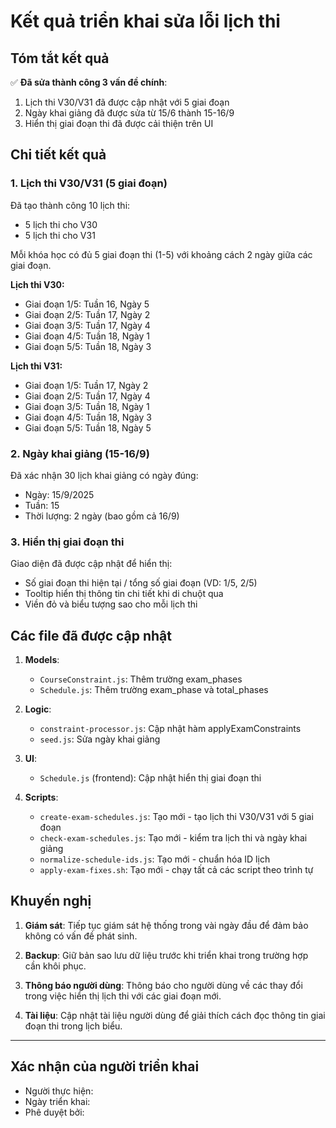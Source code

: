 # Kết quả triển khai sửa lỗi lịch thi

## Tóm tắt kết quả

✅ **Đã sửa thành công 3 vấn đề chính**:
1. Lịch thi V30/V31 đã được cập nhật với 5 giai đoạn
2. Ngày khai giảng đã được sửa từ 15/6 thành 15-16/9
3. Hiển thị giai đoạn thi đã được cải thiện trên UI

## Chi tiết kết quả

### 1. Lịch thi V30/V31 (5 giai đoạn)

Đã tạo thành công 10 lịch thi:
- 5 lịch thi cho V30
- 5 lịch thi cho V31

Mỗi khóa học có đủ 5 giai đoạn thi (1-5) với khoảng cách 2 ngày giữa các giai đoạn.

**Lịch thi V30:**
- Giai đoạn 1/5: Tuần 16, Ngày 5
- Giai đoạn 2/5: Tuần 17, Ngày 2
- Giai đoạn 3/5: Tuần 17, Ngày 4
- Giai đoạn 4/5: Tuần 18, Ngày 1
- Giai đoạn 5/5: Tuần 18, Ngày 3

**Lịch thi V31:**
- Giai đoạn 1/5: Tuần 17, Ngày 2
- Giai đoạn 2/5: Tuần 17, Ngày 4
- Giai đoạn 3/5: Tuần 18, Ngày 1
- Giai đoạn 4/5: Tuần 18, Ngày 3
- Giai đoạn 5/5: Tuần 18, Ngày 5

### 2. Ngày khai giảng (15-16/9)

Đã xác nhận 30 lịch khai giảng có ngày đúng:
- Ngày: 15/9/2025
- Tuần: 15
- Thời lượng: 2 ngày (bao gồm cả 16/9)

### 3. Hiển thị giai đoạn thi

Giao diện đã được cập nhật để hiển thị:
- Số giai đoạn thi hiện tại / tổng số giai đoạn (VD: 1/5, 2/5)
- Tooltip hiển thị thông tin chi tiết khi di chuột qua
- Viền đỏ và biểu tượng sao cho mỗi lịch thi

## Các file đã được cập nhật

1. **Models**:
   - `CourseConstraint.js`: Thêm trường exam_phases
   - `Schedule.js`: Thêm trường exam_phase và total_phases

2. **Logic**:
   - `constraint-processor.js`: Cập nhật hàm applyExamConstraints
   - `seed.js`: Sửa ngày khai giảng

3. **UI**:
   - `Schedule.js` (frontend): Cập nhật hiển thị giai đoạn thi

4. **Scripts**:
   - `create-exam-schedules.js`: Tạo mới - tạo lịch thi V30/V31 với 5 giai đoạn
   - `check-exam-schedules.js`: Tạo mới - kiểm tra lịch thi và ngày khai giảng
   - `normalize-schedule-ids.js`: Tạo mới - chuẩn hóa ID lịch
   - `apply-exam-fixes.sh`: Tạo mới - chạy tất cả các script theo trình tự

## Khuyến nghị

1. **Giám sát**: Tiếp tục giám sát hệ thống trong vài ngày đầu để đảm bảo không có vấn đề phát sinh.

2. **Backup**: Giữ bản sao lưu dữ liệu trước khi triển khai trong trường hợp cần khôi phục.

3. **Thông báo người dùng**: Thông báo cho người dùng về các thay đổi trong việc hiển thị lịch thi với các giai đoạn mới.

4. **Tài liệu**: Cập nhật tài liệu người dùng để giải thích cách đọc thông tin giai đoạn thi trong lịch biểu.

---

## Xác nhận của người triển khai

- Người thực hiện: 
- Ngày triển khai:
- Phê duyệt bởi:
